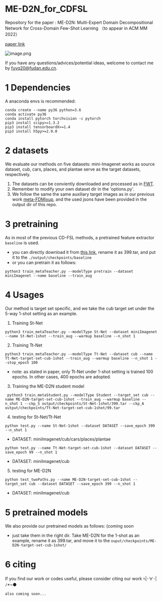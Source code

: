 # ME-D2N_for_CDFSL
Repository for the paper : 
ME-D2N: Multi-Expert Domain Decompositional Network for Cross-Domain Few-Shot Learning （to appear in ACM MM 2022）

[paper link](https://arxiv.org/pdf/2210.05280.pdf)

![image.png](https://upload-images.jianshu.io/upload_images/9933353-4dbd80537b9d49a9.png?imageMogr2/auto-orient/strip%7CimageView2/2/w/1240)

If you have any questions/advices/potential ideas, welcome to contact me by fuyq20@fudan.edu.cn.


# 1 Dependencies
A anaconda envs is recommended:
```
conda create --name py36 python=3.6
conda activate py36
conda install pytorch torchvision -c pytorch
pip3 install scipy>=1.3.2
pip3 install tensorboardX>=1.4
pip3 install h5py>=2.9.0
```

# 2 datasets
We evaluate our methods on five datasets: mini-Imagenet works as source dataset, cub, cars, places, and plantae serve as the target datasets, respectively. 
1. The datasets can be conviently downloaded and processed as in [FWT](https://github.com/hytseng0509/CrossDomainFewShot).
2. Remember to modify your own dataset dir in the 'options.py'.
3. We follow the same the same auxiliary target images as in our previous work [meta-FDMixup](https://github.com/lovelyqian/Meta-FDMixup), and the used jsons have been provided in the output dir of this repo.

# 3 pretraining
As in most of the previous CD-FSL methods, a pretrained feature extractor `baseline`   is used.
- you can directly download it from [this link](), rename it as 399.tar, and put it to the `./output/checkpoints/baseline` 
- or you can pretrain it as follows:
```
python3 train_metaTeacher.py --modelType pretrain --dataset miniImagenet --name baseline --train_aug
```

# 4 Usages
Our method is target set specific, and we take the cub target set under the 5-way 1-shot setting as an example.

1. Training St-Net
```
python3 train_metaTeacher.py --modelType St-Net --dataset miniImagenet --name St-Net-1shot --train_aug --warmup baseline --n_shot 1
```

2. Training Tt-Net
```
python3 train_metaTeacher.py --modelType Tt-Net --dataset cub --name Tt-Net-target-set-cub-1shot --train_aug --warmup baseline --n_shot 1 --stop_epoch 100
```
- note: as stated in paper, only Tt-Net under 1-shot setting is trained 100 epochs. In other cases, 400 epochs are adopted.

3. Training the ME-D2N student model
```
 python3 train_metaStudent.py --modelType Student --target_set cub --name ME-D2N-target-set-cub-1shot --train_aug --warmup baseline --n_shot 1 --ckp_S output/checkpoints/St-Net-1shot/399.tar --ckp_A output/checkpoints/Tt-Net-target-set-cub-1shot/99.tar
```

4. testing for St-Net/Tt-Net
```
python test.py --name St-Net-1shot --dataset DATASET --save_epoch 399 --n_shot 1
```
- DATASET: miniImagenet/cub/cars/places/plantae  

```
python test.py --name Tt-Net-target-set-cub-1shot --dataset DATASET --save_epoch 99 --n_shot 1
```
- DATASET: miniImagenet/cub

5. testing for ME-D2N
```
python test_twoPaths.py --name ME-D2N-target-set-cub-1shot --target_set cub --dataset DATASET --save_epoch 399 --n_shot 1
```
- DATASET: miniImagenet/cub


# 5 pretrained models
We also provide our pretrained models as follows: (coming soon



- just take them in the right dir. Take ME-D2N for the 1-shot as an example, rename it as 399.tar, and move it to the `ouput/checkpoints/ME-D2N-target-set-cub-1shot/`

# 6 citing
If you find our work or codes useful, please consider citing our work ﾍ|･∀･|ﾉ*~●
```
also coming soon...
```

